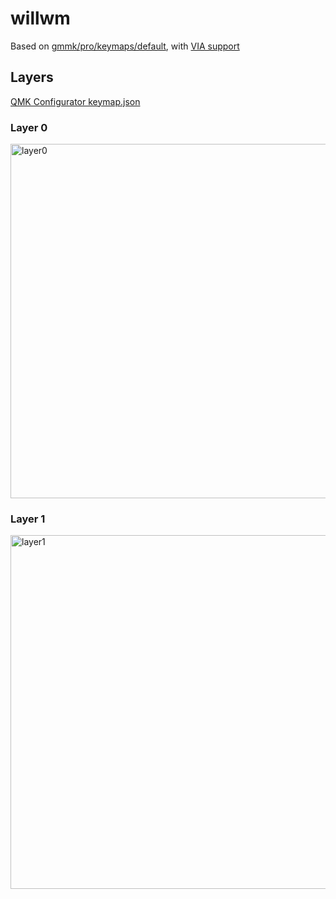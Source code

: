 # willwm

Based on [gmmk/pro/keymaps/default](../default/keymap.c), with [VIA support](./rules.mk)

## Layers

[QMK Configurator keymap.json](keymap.json)

### Layer 0
<img width="567" alt="layer0" src="https://user-images.githubusercontent.com/303042/118893170-da3e3280-b8b6-11eb-9459-f6c339c59bde.png">

### Layer 1
<img width="566" alt="layer1" src="https://user-images.githubusercontent.com/303042/118893191-e0341380-b8b6-11eb-8641-a4fdeeb7cbb2.png">
